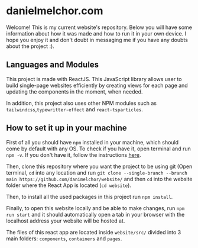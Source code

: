 # danielmelchor.com
Welcome! This is my current website's repository. Below you will have some information about how it was made and how to run it in your own device. I hope you enjoy it and don't doubt in messaging me if you have any doubts about the project :).

## Languages and Modules
This project is made with ReactJS. This JavaScript library allows user to build single-page websites efficiently by creating views for each page and updating the components in the moment, when needed.

In addition, this project also uses other NPM modules such as `tailwindcss`,`typewritter-effect` and `react-tsparticles`.

## How to set it up in your machine
First of all you should have `npm` installed in your machine, which should come by default with any OS. To check if you have it, open terminal and run `npm -v`. If you don't have it, follow the instructions [here](https://www.npmjs.com/get-npm).

Then, clone this repository where you want the project to be using git (Open terminal, `cd` into any location and run `git clone --single-branch --branch main https://github.com/danimelchor/website/` and then `cd` into the website folder where the React App is located (`cd website`).

Then, to install all the used packages in this project run `npm install`.

Finally, to open this website locally and be able to make changes, run `npm run start` and it should automatically open a tab in your browser with the localhost address your website will be hosted at.

The files of this react app are located inside `website/src/` divided into 3 main folders: `components`, `containers` and `pages`.
